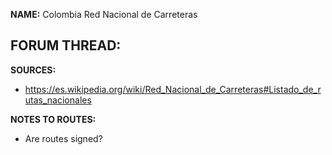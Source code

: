 ﻿**NAME:**
Colombia Red Nacional de Carreteras

**FORUM THREAD:**
- 


**SOURCES:**
- https://es.wikipedia.org/wiki/Red_Nacional_de_Carreteras#Listado_de_rutas_nacionales


**NOTES TO ROUTES:**
- Are routes signed?
